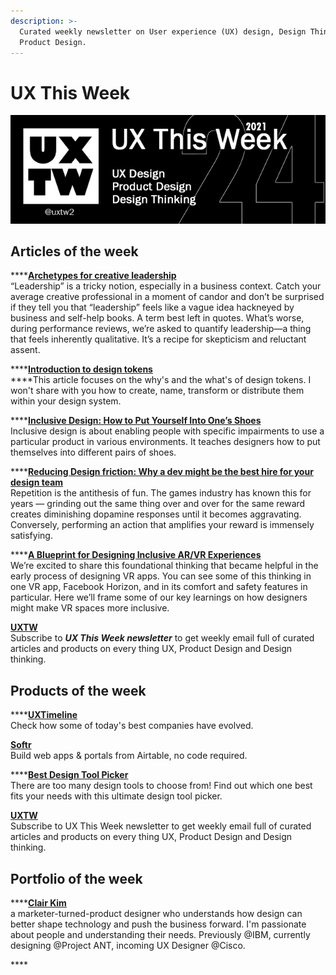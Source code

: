 ```yaml
---
description: >-
  Curated weekly newsletter on User experience (UX) design, Design Thinking and
  Product Design.
---
```


# UX This Week

![](.gitbook/assets/uxtw-banner-2021-24.jpg)

## Articles of the week

\*\*\*\*[**Archetypes for creative leadership**](https://airbnb.design/archetypes-for-creative-leadership/?ref=uxthisweek)  
“Leadership” is a tricky notion, especially in a business context. Catch your average creative professional in a moment of candor and don’t be surprised if they tell you that “leadership” feels like a vague idea hackneyed by business and self-help books. A term best left in quotes. What’s worse, during performance reviews, we’re asked to quantify leadership—a thing that feels inherently qualitative. It’s a recipe for skepticism and reluctant assent.

\*\*\*\*[**Introduction to design tokens**](https://specifyapp.com/blog/introduction-to-design-tokens/?ref=uxthisweek)  
****This article focuses on the why's and the what's of design tokens. I won't share with you how to create, name, transform or distribute them within your design system.

\*\*\*\*[**Inclusive Design: How to Put Yourself Into One’s Shoes**](https://cadabrastudio.medium.com/inclusive-design-how-to-put-yourself-into-ones-shoes-3e28bc283f16/?ref=uxthisweek)  
Inclusive design is about enabling people with specific impairments to use a particular product in various environments. It teaches designers how to put themselves into different pairs of shoes.

\*\*\*\*[**Reducing Design friction: Why a dev might be the best hire for your design team**](https://medium.com/designing-atlassian/reducing-design-friction-why-a-dev-might-be-your-best-design-team-hire-448e983d3ca9/?ref=uxthisweek)  
Repetition is the antithesis of fun. The games industry has known this for years — grinding out the same thing over and over for the same reward creates diminishing dopamine responses until it becomes aggravating. Conversely, performing an action that amplifies your reward is immensely satisfying.

\*\*\*\*[**A Blueprint for Designing Inclusive AR/VR Experiences**](https://medium.com/facebook-design/a-blueprint-for-designing-inclusive-ar-vr-experiences-6d5c6264dc14/?ref=uxthisweek)  
We’re excited to share this foundational thinking that became helpful in the early process of designing VR apps. You can see some of this thinking in one VR app, Facebook Horizon, and in its comfort and safety features in particular. Here we’ll frame some of our key learnings on how designers might make VR spaces more inclusive.

[**UXTW**](https://gmail.us17.list-manage.com/subscribe?u=1b23fd286b43ac36e4acba123&id=0009036f95)  
Subscribe to _**UX This Week newsletter**_ to get weekly email full of curated articles and products on every thing UX, Product Design and Design thinking.

## Products of the week

\*\*\*\*[**UXTimeline**](http://uxtimeline.com/?ref=uxthisweek)  
Check how some of today's best companies have evolved.

[**Softr**](https://www.softr.io/?ref=uxthisweek)  
Build web apps & portals from Airtable, no code required.

\*\*\*\*[**Best Design Tool Picker**](https://bestdesignsoftware.io/?ref=uxthisweek)  
There are too many design tools to choose from! Find out which one best fits your needs with this ultimate design tool picker.

[**UXTW**](https://gmail.us17.list-manage.com/subscribe?u=1b23fd286b43ac36e4acba123&id=0009036f95)  
Subscribe to UX This Week newsletter to get weekly email full of curated articles and products on every thing UX, Product Design and Design thinking.

## Portfolio of the week

\*\*\*\*[**Clair Kim**](https://www.clairekim.io/?ref=uxthisweek)  
a marketer-turned-product designer who understands how design can better shape technology and push the business forward. I'm passionate about people and understanding their needs. Previously @IBM, currently designing @Project ANT, incoming UX Designer @Cisco.

\*\*\*\*

